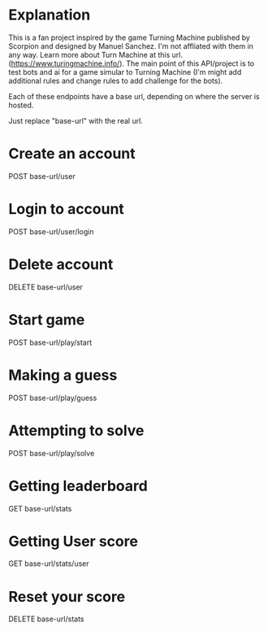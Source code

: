 # Explanation
This is a fan project inspired by the game Turning Machine published by Scorpion and designed by Manuel Sanchez. I'm not affliated with them in any way. Learn more about Turn Machine at this url. (https://www.turingmachine.info/). The main point of this API/project is to test bots and ai for a game simular to Turning Machine (I'm might add additional rules and change rules to add challenge for the bots). 

Each of these endpoints have a base url, depending on where the server is hosted. 

Just replace "base-url" with the real url.


# Create an account

POST base-url/user

# Login to account

POST base-url/user/login

# Delete account

DELETE base-url/user

# Start game

POST base-url/play/start

# Making a guess

POST base-url/play/guess

# Attempting to solve

POST base-url/play/solve

# Getting leaderboard

GET base-url/stats

# Getting User score

GET base-url/stats/user

# Reset your score

DELETE base-url/stats